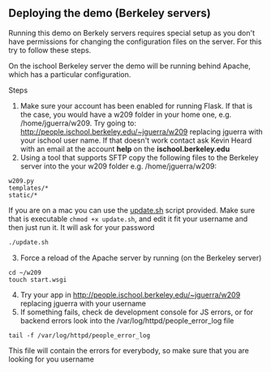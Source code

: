 ## Deploying the demo (Berkeley servers)

Running this demo on Berkely servers requires special setup as you don't have permissions for changing the configuration files on the server. For this try to follow these steps.

On the ischool Berkeley server the demo will be running behind Apache, which has a particular configuration.

Steps

1. Make sure your account has been enabled for running Flask. If that is the case, you would have a w209 folder in your home one, e.g. /home/jguerra/w209. Try going to: http://people.ischool.berkeley.edu/~jguerra/w209 replacing jguerra with your ischool user name. If that doesn't work contact ask Kevin Heard with an email at the account **help** on the  **ischool.berkeley.edu**
2. Using a tool that supports SFTP copy the following files to the Berkeley server into the your w209 folder e.g. /home/jguerra/w209:
  ```
  w209.py
  templates/*
  static/*
  ```
If you are on a mac you can use the [update.sh](update.sh) script provided. Make sure that is executable `chmod +x update.sh`, and edit it fit your username and then just run it. It will ask for your password
```bash
./update.sh
```

3. Force a reload of the Apache server by running (on the Berkeley server)
```
cd ~/w209
touch start.wsgi
```
4. Try your app in http://people.ischool.berkeley.edu/~jguerra/w209 replacing jguerra with your username
5. If something fails, check de development console for JS errors, or for backend errors look into the /var/log/httpd/people_error_log file
```
tail -f /var/log/httpd/people_error_log
```
This file will contain the errors for everybody, so make sure that you are looking for you username
